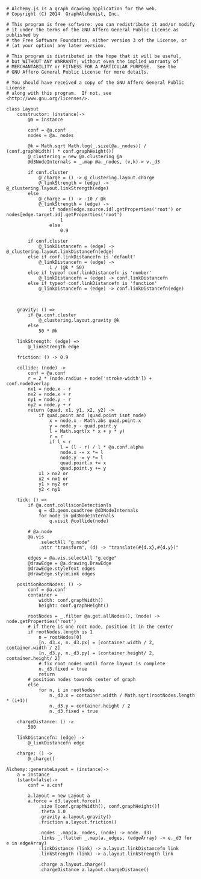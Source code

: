     # Alchemy.js is a graph drawing application for the web.
    # Copyright (C) 2014  GraphAlchemist, Inc.

    # This program is free software: you can redistribute it and/or modify
    # it under the terms of the GNU Affero General Public License as published by
    # the Free Software Foundation, either version 3 of the License, or
    # (at your option) any later version.

    # This program is distributed in the hope that it will be useful,
    # but WITHOUT ANY WARRANTY; without even the implied warranty of
    # MERCHANTABILITY or FITNESS FOR A PARTICULAR PURPOSE.  See the
    # GNU Affero General Public License for more details.

    # You should have received a copy of the GNU Affero General Public License
    # along with this program.  If not, see <http://www.gnu.org/licenses/>.

    class Layout
        constructor: (instance)->
            @a = instance

            conf = @a.conf
            nodes = @a._nodes

            @k = Math.sqrt Math.log(_.size(@a._nodes)) / (conf.graphWidth() * conf.graphHeight())
            @_clustering = new @a.clustering @a
            @d3NodeInternals = _.map @a._nodes, (v,k)-> v._d3

            if conf.cluster
                @_charge = () -> @_clustering.layout.charge
                @_linkStrength = (edge) -> @_clustering.layout.linkStrength(edge)
            else
                @_charge = () -> -10 / @k
                @_linkStrength = (edge) ->
                    if nodes[edge.source.id].getProperties('root') or nodes[edge.target.id].getProperties('root')
                        1
                    else
                        0.9

            if conf.cluster
                @_linkDistancefn = (edge) -> @_clustering.layout.linkDistancefn(edge)
            else if conf.linkDistancefn is 'default'
                @_linkDistancefn = (edge) ->
                    1 / (@k * 50)
            else if typeof conf.linkDistancefn is 'number'
                @_linkDistancefn = (edge) -> conf.linkDistancefn
            else if typeof conf.linkDistancefn is 'function'
                @_linkDistancefn = (edge) -> conf.linkDistancefn(edge)

            

        gravity: () =>
            if @a.conf.cluster
                @_clustering.layout.gravity @k
            else
                50 * @k

        linkStrength: (edge) =>
            @_linkStrength edge

        friction: () -> 0.9

        collide: (node) ->
            conf = @a.conf
            r = 2 * (node.radius + node['stroke-width']) + conf.nodeOverlap
            nx1 = node.x - r
            nx2 = node.x + r
            ny1 = node.y - r
            ny2 = node.y + r
            return (quad, x1, y1, x2, y2) ->
                if quad.point and (quad.point isnt node)
                    x = node.x - Math.abs quad.point.x
                    y = node.y - quad.point.y
                    l = Math.sqrt(x * x + y * y)
                    r = r
                    if l < r
                        l = (l - r) / l * @a.conf.alpha
                        node.x -= x *= l
                        node.y -= y *= l
                        quad.point.x += x
                        quad.point.y += y
                x1 > nx2 or
                x2 < nx1 or
                y1 > ny2 or
                y2 < ny1

        tick: () =>
            if @a.conf.collisionDetectionls
                q = d3.geom.quadtree @d3NodeInternals
                for node in @d3NodeInternals
                    q.visit @collide(node)

            # @a.node
            @a.vis
                .selectAll "g.node"
                .attr "transform", (d) -> "translate(#{d.x},#{d.y})"

            edges = @a.vis.selectAll "g.edge"
            @drawEdge = @a.drawing.DrawEdge
            @drawEdge.styleText edges
            @drawEdge.styleLink edges

        positionRootNodes: () ->
            conf = @a.conf
            container =
                width: conf.graphWidth()
                height: conf.graphHeight()

            rootNodes = _.filter @a.get.allNodes(), (node) -> node.getProperties('root')
            # if there is one root node, position it in the center
            if rootNodes.length is 1
                n = rootNodes[0]
                [n._d3.x, n._d3.px] = [container.width / 2, container.width / 2]
                [n._d3.y, n._d3.py] = [container.height/ 2, container.height/ 2]
                # fix root nodes until force layout is complete
                n._d3.fixed = true
                return
            # position nodes towards center of graph
            else
                for n, i in rootNodes
                    n._d3.x = container.width / Math.sqrt(rootNodes.length * (i+1))
                    n._d3.y = container.height / 2
                    n._d3.fixed = true

        chargeDistance: () ->
            500

        linkDistancefn: (edge) ->
            @_linkDistancefn edge

        charge: () ->
            @_charge()

    Alchemy::generateLayout = (instance)->
        a = instance
        (start=false)->
            conf = a.conf

            a.layout = new Layout a
            a.force = d3.layout.force()
                .size [conf.graphWidth(), conf.graphHeight()]
                .theta 1.0
                .gravity a.layout.gravity()
                .friction a.layout.friction()

                .nodes _.map(a._nodes, (node) -> node._d3)
                .links _.flatten _.map(a._edges, (edgeArray) -> e._d3 for e in edgeArray)
                .linkDistance (link) -> a.layout.linkDistancefn link
                .linkStrength (link) -> a.layout.linkStrength link
                
                .charge a.layout.charge()
                .chargeDistance a.layout.chargeDistance()            